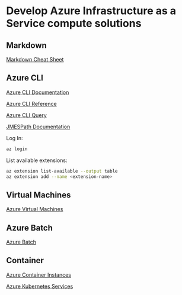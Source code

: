 # Develop Azure Infrastructure as a Service compute solutions

## Markdown

[Markdown Cheat Sheet](https://github.com/adam-p/markdown-here/wiki/Markdown-Cheatsheet)

## Azure CLI

[Azure CLI Documentation](https://docs.microsoft.com/en-us/cli/azure/?view=azure-cli-latest)

[Azure CLI Reference](https://docs.microsoft.com/en-us/cli/azure/reference-index?view=azure-cli-latest)

[Azure CLI Query](https://docs.microsoft.com/en-us/cli/azure/query-azure-cli?view=azure-cli-latest)

[JMESPath Documentation](http://jmespath.org/)

Log In:

```bash
az login
```

List available extensions:

```bash
az extension list-available --output table
az extension add --name <extension-name>
```

## Virtual Machines

[Azure Virtual Machines](https://docs.microsoft.com/en-us/azure/virtual-machines/)

## Azure Batch

[Azure Batch](https://docs.microsoft.com/en-us/azure/batch/)

## Container

[Azure Container Instances](https://docs.microsoft.com/en-us/azure/container-instances/)

[Azure Kubernetes Services](https://docs.microsoft.com/en-us/azure/aks/)
